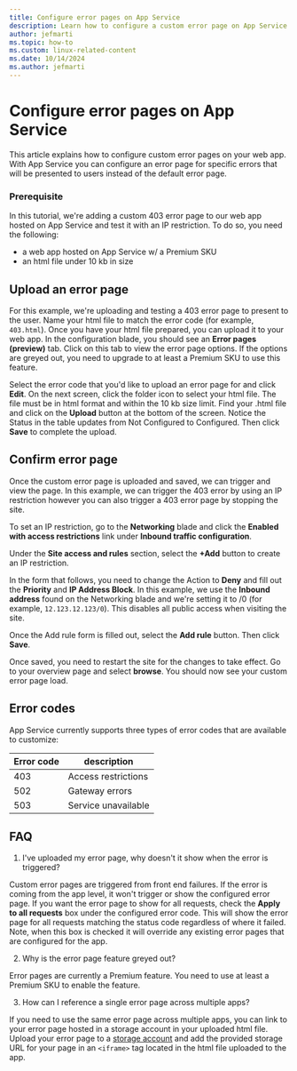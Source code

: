 ```yaml
---
title: Configure error pages on App Service
description: Learn how to configure a custom error page on App Service
author: jefmarti
ms.topic: how-to
ms.custom: linux-related-content
ms.date: 10/14/2024
ms.author: jefmarti
---
```


# Configure error pages on App Service

This article explains how to configure custom error pages on your web app. With App Service you can configure an error page for specific errors that will be presented to users instead of the default error page. 

### Prerequisite
In this tutorial, we're adding a custom 403 error page to our web app hosted on App Service and test it with an IP restriction. To do so, you need the following:
- a web app hosted on App Service w/ a Premium SKU
- an html file under 10 kb in size

## Upload an error page
For this example, we're uploading and testing a 403 error page to present to the user. Name your html file to match the error code (for example, `403.html`). Once you have your html file prepared, you can upload it to your web app. In the configuration blade, you should see an **Error pages (preview)** tab. Click on this tab to view the error page options. If the options are greyed out, you need to upgrade to at least a Premium SKU to use this feature.

Select the error code that you'd like to upload an error page for and click **Edit**. On the next screen, click the folder icon to select your html file. The file must be in html format and within the 10 kb size limit. Find your .html file and click on the **Upload** button at the bottom of the screen. Notice the Status in the table updates from Not Configured to Configured. Then click **Save** to complete the upload. 

## Confirm error page
Once the custom error page is uploaded and saved, we can trigger and view the page. In this example, we can trigger the 403 error by using an IP restriction however you can also trigger a 403 error page by stopping the site.

To set an IP restriction, go to the **Networking** blade and click the **Enabled with access restrictions** link under **Inbound traffic configuration**.

Under the **Site access and rules** section, select the **+Add** button to create an IP restriction.

In the form that follows, you need to change the Action to **Deny** and fill out the **Priority** and **IP Address Block**. In this example, we use the **Inbound address** found on the Networking blade and we're setting it to /0 (for example, `12.123.12.123/0`). This disables all public access when visiting the site.

Once the Add rule form is filled out, select the **Add rule** button. Then click **Save**.

Once saved, you need to restart the site for the changes to take effect. Go to your overview page and select **browse**. You should now see your custom error page load.

## Error codes
App Service currently supports three types of error codes that are available to customize:

| Error code  | description |
| ------------- | ------------- |
| 403  | Access restrictions |
| 502  | Gateway errors  |
| 503  | Service unavailable  |

## FAQ
1. I've uploaded my error page, why doesn't it show when the error is triggered?

Custom error pages are triggered from front end failures. If the error is coming from the app level, it won't trigger or show the configured error page. If you want the error page to show for all requests, check the **Apply to all requests** box under the configured error code. This will show the error page for all requests matching the status code regardless of where it failed. Note, when this box is checked it will override any existing error pages that are configured for the app.

2. Why is the error page feature greyed out?

Error pages are currently a Premium feature. You need to use at least a Premium SKU to enable the feature. 

3. How can I reference a single error page across multiple apps?

If you need to use the same error page across multiple apps, you can link to your error page hosted in a storage account in your uploaded html file. Upload your error page to a [storage account](/azure/storage/common/storage-account-overview) and add the provided storage URL for your page in an `<iframe>` tag located in the html file uploaded to the app. 



